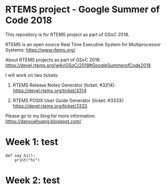 # RTEMS project - Google Summer of Code 2018

This repository is for RTEMS project as part of GSoC 2018.

RTEMS is an open source Real Time Executive System for Multiprocessor Systems:
https://www.rtems.org/

About RTEMS projects as part of GSoC 2018:
https://devel.rtems.org/wiki/GSoC/2018#GoogleSummerofCode2018

I will work on two tickets:

1. RTEMS Release Notes Generator (ticket: #3314): https://devel.rtems.org/ticket/3314

2. RTEMS POSIX User Guide Generator (ticket: #3333): https://devel.rtems.org/ticket/3333

Please go to my blog for more information: https://danxuehuang.blogspot.com/




# Week 1: test
```
def say_hi():
    print("hi")
```

# Week 2: test

